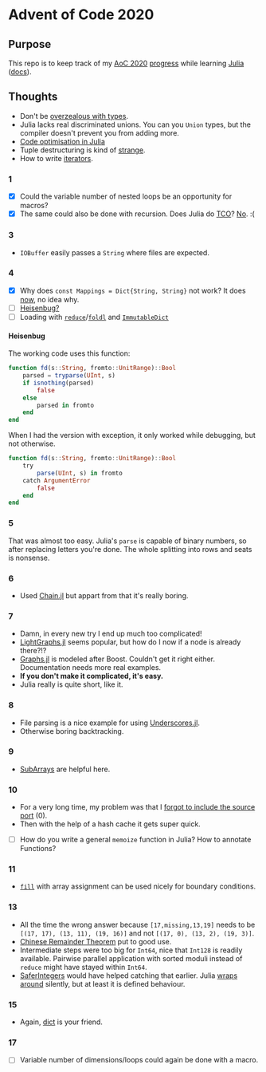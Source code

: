 # Advent of Code 2020

## Purpose

This repo is to keep track of my [AoC 2020][aoc] [progress] while learning [Julia][] ([docs]).

## Thoughts

- Don't be [overzealous with types][overzealous].
- Julia lacks real discriminated unions. You can you `Union` types, but the compiler doesn't prevent you from adding more.
- [Code optimisation in Julia][optimization]
- Tuple destructuring is kind of [strange][].
- How to write [iterators][].

### 1

- [x] Could the variable number of nested loops be an opportunity for macros?
- [x] The same could also be done with recursion. Does Julia do [TCO][]? [No][notco]. :(

### 3

- `IOBuffer` easily passes a `String` where files are expected.

### 4

- [x] Why does `const Mappings = Dict{String, String}` not work? It does [now](https://github.com/CmdQ/AoC2020/commit/e2c14ecce1fcd80a8872ccf5ce800d1537a1a867), no idea why.
- [ ] [Heisenbug?][heisenbug4]
- [ ] Loading with [`reduce`][reduce]/[`foldl`][foldl] and [`ImmutableDict`][ImmutableDict]

#### Heisenbug

The working code uses this function:

```julia
function fd(s::String, fromto::UnitRange)::Bool
    parsed = tryparse(UInt, s)
    if isnothing(parsed)
        false
    else
        parsed in fromto
    end
end
```

When I had the version with exception, it only worked while debugging, but not otherwise.

```julia
function fd(s::String, fromto::UnitRange)::Bool
    try
        parse(UInt, s) in fromto
    catch ArgumentError
        false
    end
end
```

### 5

That was almost too easy. Julia's `parse` is capable of binary numbers, so after replacing letters you're done.
The whole splitting into rows and seats is nonsense.

### 6

- Used [Chain.jl][chain_jl] but appart from that it's really boring.

### 7

- Damn, in every new try I end up much too complicated!
- [LightGraphs.jl][lightgraphs_jl] seems popular, but how do I now if a node is already there?!?
- [Graphs.jl][graphs_jl] is modeled after Boost. Couldn't get it right either. Documentation needs more real examples.
- **If you don't make it complicated, it's easy.**
- Julia really is quite short, like it.

### 8

- File parsing is a nice example for using [Underscores.jl][underscores].
- Otherwise boring backtracking.

### 9

- [SubArrays][] are helpful here.

### 10

- For a very long time, my problem was that I [forgot to include the source port][reddit10] (0).
- Then with the help of a hash cache it gets super quick.
- [ ] How do you write a general `memoize` function in Julia? How to annotate Functions?

### 11

- [`fill`][fill] with array assignment can be used nicely for boundary conditions.

### 13

- All the time the wrong answer because `[17,missing,13,19]` needs to be `[(17, 17), (13, 11), (19, 16)]` and not `[(17, 0), (13, 2), (19, 3)]`.
- [Chinese Remainder Theorem][crt] put to good use.
- Intermediate steps were too big for `Int64`, nice that `Int128` is readily available. Pairwise parallel application with sorted moduli instead of `reduce` might have stayed within `Int64`.
- [SaferIntegers][saferintegers_jl] would have helped catching that earlier. Julia [wraps around][overflows] silently, but at least it is defined behaviour.

### 15

- Again, [dict][] is your friend.

### 17

- [ ] Variable number of dimensions/loops could again be done with a macro.

[aoc]: https://adventofcode.com/
[progress]: https://adventofcode.com/2020
[julia]: https://julialang.org/
[docs]: https://docs.julialang.org/en/v1/
[tco]: https://en.wikipedia.org/wiki/Tail_call
[heisenbug4]: https://stackoverflow.com/questions/65140849/
[notco]: https://groups.google.com/g/julia-dev/c/POP6YXCnP-k/m/vTxLngw_jSIJ
[reduce]: https://docs.julialang.org/en/v1/base/collections/#Base.reduce-Tuple{Any,Any}
[foldl]: https://docs.julialang.org/en/v1/base/collections/#Base.foldl-Tuple{Any,Any}
[ImmutableDict]: https://docs.julialang.org/en/v1/base/collections/#Base.ImmutableDict
[underscores]: https://c42f.github.io/Underscores.jl/stable/
[lightgraphs_jl]: https://github.com/JuliaGraphs/LightGraphs.jl
[graphs_jl]: https://graphsjl-docs.readthedocs.io/en/latest/
[chain_jl]: https://github.com/jkrumbiegel/Chain.jl
[subarrays]: https://docs.julialang.org/en/v1/devdocs/subarrays/
[fill]: https://docs.julialang.org/en/v1/base/arrays/#Base.fill
[reddit10]: https://www.reddit.com/r/adventofcode/comments/kd0ksw/2020_day_10_part_2_always_the_same_wrong_example/
[dict]: https://docs.julialang.org/en/v1/base/collections/#Base.Dict
[overzealous]: https://stackoverflow.com/a/56430371/581002
[optimization]: https://techytok.com/code-optimisation-in-julia/
[strange]: https://github.com/JuliaLang/julia/pull/23337]
[iterators]: https://julialang.org/blog/2018/07/iterators-in-julia-0.7/
[saferintegers_jl]: https://github.com/JeffreySarnoff/SaferIntegers.jl
[overflows]: https://docs.julialang.org/en/v1/manual/integers-and-floating-point-numbers/#Overflow-behavior
[crt]: https://en.wikipedia.org/wiki/Chinese_remainder_theorem
